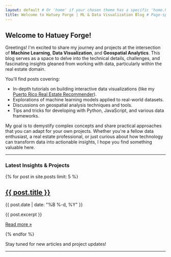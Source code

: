 ```yaml
---
layout: default # Or 'home' if your chosen theme has a specific 'home.html' layout. 'default' is a safe fallback.
title: Welcome to Hatuey Forge | ML & Data Visualization Blog # Page-specific title. This will override the global title if layout uses it.
---
```


## Welcome to Hatuey Forge!

Greetings! I'm excited to share my journey and projects at the intersection of **Machine Learning**, **Data Visualization**, and **Geospatial Analytics**. This blog serves as a space to delve into the technical details, challenges, and fascinating insights gleaned from working with data, particularly within the real estate domain.

You'll find posts covering:
*   In-depth tutorials on building interactive data visualizations (like my [Puerto Rico Real Estate Recommender](https://hatueyforge.github.io/prlistingrecommender/)).
*   Explorations of machine learning models applied to real-world datasets.
*   Discussions on geospatial analysis techniques and tools.
*   Tips and tricks for developing with Python, JavaScript, and various data frameworks.

My goal is to demystify complex concepts and share practical approaches that you can adapt for your own projects. Whether you're a fellow data enthusiast, a real estate professional, or just curious about how technology can transform data into actionable insights, I hope you find something valuable here.

---

### Latest Insights & Projects

{% for post in site.posts limit: 5 %}
  <article>
    <h2><a href="{{ post.url | relative_url }}">{{ post.title }}</a></h2>
    <p class="post-meta">{{ post.date | date: "%B %-d, %Y" }}</p>
    {{ post.excerpt }}
    <p><a href="{{ post.url | relative_url }}">Read more »</a></p>
  </article>
{% endfor %}

Stay tuned for new articles and project updates!

---

<!--Feel free to connect with me on [LinkedIn](link-to-your-linkedin-profile) or [GitHub](link-to-your-github-profile).-->
